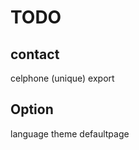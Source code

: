 TODO
============================

contact
---------------

celphone (unique)
export


Option
---------------
language
theme
defaultpage